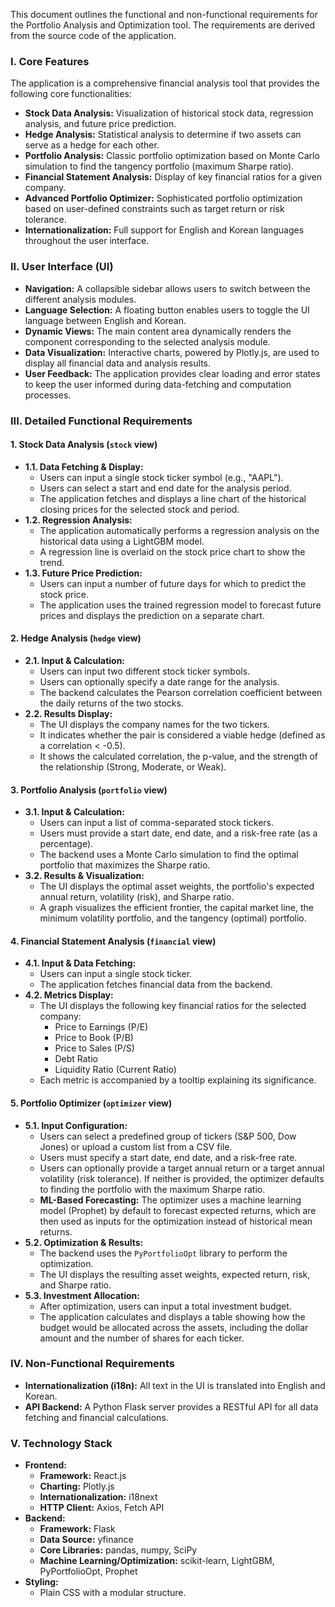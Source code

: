 This document outlines the functional and non-functional requirements for the Portfolio Analysis and Optimization tool. The requirements are derived from the source code of the application.

### I. Core Features

The application is a comprehensive financial analysis tool that provides the following core functionalities:
- **Stock Data Analysis:** Visualization of historical stock data, regression analysis, and future price prediction.
- **Hedge Analysis:** Statistical analysis to determine if two assets can serve as a hedge for each other.
- **Portfolio Analysis:** Classic portfolio optimization based on Monte Carlo simulation to find the tangency portfolio (maximum Sharpe ratio).
- **Financial Statement Analysis:** Display of key financial ratios for a given company.
- **Advanced Portfolio Optimizer:** Sophisticated portfolio optimization based on user-defined constraints such as target return or risk tolerance.
- **Internationalization:** Full support for English and Korean languages throughout the user interface.

### II. User Interface (UI)

- **Navigation:** A collapsible sidebar allows users to switch between the different analysis modules.
- **Language Selection:** A floating button enables users to toggle the UI language between English and Korean.
- **Dynamic Views:** The main content area dynamically renders the component corresponding to the selected analysis module.
- **Data Visualization:** Interactive charts, powered by Plotly.js, are used to display all financial data and analysis results.
- **User Feedback:** The application provides clear loading and error states to keep the user informed during data-fetching and computation processes.

### III. Detailed Functional Requirements

#### 1. Stock Data Analysis (`stock` view)
- **1.1. Data Fetching & Display:**
  - Users can input a single stock ticker symbol (e.g., "AAPL").
  - Users can select a start and end date for the analysis period.
  - The application fetches and displays a line chart of the historical closing prices for the selected stock and period.
- **1.2. Regression Analysis:**
  - The application automatically performs a regression analysis on the historical data using a LightGBM model.
  - A regression line is overlaid on the stock price chart to show the trend.
- **1.3. Future Price Prediction:**
  - Users can input a number of future days for which to predict the stock price.
  - The application uses the trained regression model to forecast future prices and displays the prediction on a separate chart.

#### 2. Hedge Analysis (`hedge` view)
- **2.1. Input & Calculation:**
  - Users can input two different stock ticker symbols.
  - Users can optionally specify a date range for the analysis.
  - The backend calculates the Pearson correlation coefficient between the daily returns of the two stocks.
- **2.2. Results Display:**
  - The UI displays the company names for the two tickers.
  - It indicates whether the pair is considered a viable hedge (defined as a correlation < -0.5).
  - It shows the calculated correlation, the p-value, and the strength of the relationship (Strong, Moderate, or Weak).

#### 3. Portfolio Analysis (`portfolio` view)
- **3.1. Input & Calculation:**
  - Users can input a list of comma-separated stock tickers.
  - Users must provide a start date, end date, and a risk-free rate (as a percentage).
  - The backend uses a Monte Carlo simulation to find the optimal portfolio that maximizes the Sharpe ratio.
- **3.2. Results & Visualization:**
  - The UI displays the optimal asset weights, the portfolio's expected annual return, volatility (risk), and Sharpe ratio.
  - A graph visualizes the efficient frontier, the capital market line, the minimum volatility portfolio, and the tangency (optimal) portfolio.

#### 4. Financial Statement Analysis (`financial` view)
- **4.1. Input & Data Fetching:**
  - Users can input a single stock ticker.
  - The application fetches financial data from the backend.
- **4.2. Metrics Display:**
  - The UI displays the following key financial ratios for the selected company:
    - Price to Earnings (P/E)
    - Price to Book (P/B)
    - Price to Sales (P/S)
    - Debt Ratio
    - Liquidity Ratio (Current Ratio)
  - Each metric is accompanied by a tooltip explaining its significance.

#### 5. Portfolio Optimizer (`optimizer` view)
- **5.1. Input Configuration:**
  - Users can select a predefined group of tickers (S&P 500, Dow Jones) or upload a custom list from a CSV file.
  - Users must specify a start date, end date, and a risk-free rate.
  - Users can optionally provide a target annual return or a target annual volatility (risk tolerance). If neither is provided, the optimizer defaults to finding the portfolio with the maximum Sharpe ratio.
  - **ML-Based Forecasting:** The optimizer uses a machine learning model (Prophet) by default to forecast expected returns, which are then used as inputs for the optimization instead of historical mean returns.
- **5.2. Optimization & Results:**
  - The backend uses the `PyPortfolioOpt` library to perform the optimization.
  - The UI displays the resulting asset weights, expected return, risk, and Sharpe ratio.
- **5.3. Investment Allocation:**
  - After optimization, users can input a total investment budget.
  - The application calculates and displays a table showing how the budget would be allocated across the assets, including the dollar amount and the number of shares for each ticker.

### IV. Non-Functional Requirements

- **Internationalization (i18n):** All text in the UI is translated into English and Korean.
- **API Backend:** A Python Flask server provides a RESTful API for all data fetching and financial calculations.

### V. Technology Stack

- **Frontend:**
  - **Framework:** React.js
  - **Charting:** Plotly.js
  - **Internationalization:** i18next
  - **HTTP Client:** Axios, Fetch API
- **Backend:**
  - **Framework:** Flask
  - **Data Source:** yfinance
  - **Core Libraries:** pandas, numpy, SciPy
  - **Machine Learning/Optimization:** scikit-learn, LightGBM, PyPortfolioOpt, Prophet
- **Styling:**
  - Plain CSS with a modular structure.
